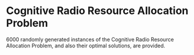 # Cognitive Radio Resource Allocation Problem
6000 randomly generated instances of the Cognitive Radio Resource Allocation Problem, and also their optimal solutions, are provided.
